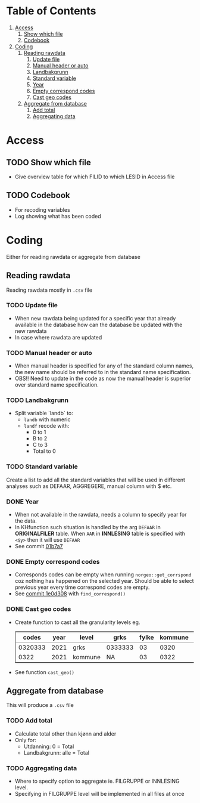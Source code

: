 
# Table of Contents

1.  [Access](#orgfa227cb)
    1.  [Show which file](#org7fff4f5)
    2.  [Codebook](#org12eeb45)
2.  [Coding](#orgf5781d7)
    1.  [Reading rawdata](#org0814ca0)
        1.  [Update file](#org984bc1c)
        2.  [Manual header or auto](#org6b382d0)
        3.  [Landbakgrunn](#orgce8befa)
        4.  [Standard variable](#org0575b06)
        5.  [Year](#org3b77e13)
        6.  [Empty correspond codes](#org94907dc)
        7.  [Cast geo codes](#orgf8a5ed5)
    2.  [Aggregate from database](#org9c26bfc)
        1.  [Add total](#org410b3e5)
        2.  [Aggregating data](#org8ce5944)



<a id="orgfa227cb"></a>

# Access


<a id="org7fff4f5"></a>

## TODO Show which file

-   Give overview table for which FILID to which LESID in Access file


<a id="org12eeb45"></a>

## TODO Codebook

-   For recoding variables
-   Log showing what has been coded


<a id="orgf5781d7"></a>

# Coding

Either for reading rawdata or aggregate from database


<a id="org0814ca0"></a>

## Reading rawdata

Reading rawdata mostly in `.csv` file


<a id="org984bc1c"></a>

### TODO Update file

-   When new rawdata being updated for a specific year that already available in
    the database how can the database be updated with the new rawdata
-   In case where rawdata are updated


<a id="org6b382d0"></a>

### TODO Manual header or auto

-   When manual header is specified for any of the standard column names, the new
    name should be referred to in the standard name specification.
-   OBS!! Need to update in the code as now the manual header is superior over
    standard name specification.


<a id="orgce8befa"></a>

### TODO Landbakgrunn

-   Split variable \`landb\` to:
    -   `landb` with numeric
    -   `landf` recode with:
        -   0 to 1
        -   B to 2
        -   C to 3
        -   Total to 0


<a id="org0575b06"></a>

### TODO Standard variable

Create a list to add all the standard variables that will be used in different
analyses such as DEFAAR, AGGREGERE, manual column with $ etc.


<a id="org3b77e13"></a>

### DONE Year

-   When not available in the rawdata, needs a column to specify year for the
    data.
-   In KHfunction such situation is handled by the arg `DEFAAR` in **ORIGINALFILER**
    table. When `AAR` in  **INNLESING** table is specified with `<$y>` then it will use `DEFAAR`
-   See commit [01b7a7](https://github.com/helseprofil/database/commit/01b7a7aed2cf84690f17e76a12b9678e632a066d)


<a id="org94907dc"></a>

### DONE Empty correspond codes

-   Corresponds codes can be empty when running `norgeo::get_corrspond` coz
    nothing has happened on the selected year. Should be able to select previous
    year every time correspond codes are empty.
-   See [commit 1e0d308](https://github.com/helseprofil/database/commit/1e0d308fa9762b5d5384282ad9ce6d89c2f5e9f4) with `find_correspond()`


<a id="orgf8a5ed5"></a>

### DONE Cast geo codes

-   Create function to cast all the granularity levels eg.
    
    <table border="2" cellspacing="0" cellpadding="6" rules="groups" frame="hsides">
    
    
    <colgroup>
    <col  class="org-right" />
    
    <col  class="org-right" />
    
    <col  class="org-left" />
    
    <col  class="org-left" />
    
    <col  class="org-right" />
    
    <col  class="org-right" />
    
    <col  class="org-left" />
    
    <col  class="org-left" />
    </colgroup>
    <thead>
    <tr>
    <th scope="col" class="org-right">codes</th>
    <th scope="col" class="org-right">year</th>
    <th scope="col" class="org-left">level</th>
    <th scope="col" class="org-left">grks</th>
    <th scope="col" class="org-right">fylke</th>
    <th scope="col" class="org-right">kommune</th>
    <th scope="col" class="org-left">bydel</th>
    <th scope="col" class="org-left">etc</th>
    </tr>
    </thead>
    
    <tbody>
    <tr>
    <td class="org-right">0320333</td>
    <td class="org-right">2021</td>
    <td class="org-left">grks</td>
    <td class="org-left">0333333</td>
    <td class="org-right">03</td>
    <td class="org-right">0320</td>
    <td class="org-left">032141</td>
    <td class="org-left">xx</td>
    </tr>
    
    
    <tr>
    <td class="org-right">0322</td>
    <td class="org-right">2021</td>
    <td class="org-left">kommune</td>
    <td class="org-left">NA</td>
    <td class="org-right">03</td>
    <td class="org-right">0322</td>
    <td class="org-left">NA</td>
    <td class="org-left">xx</td>
    </tr>
    </tbody>
    </table>
-   See function `cast_geo()`


<a id="org9c26bfc"></a>

## Aggregate from database

This will produce a `.csv` file


<a id="org410b3e5"></a>

### TODO Add total

-   Calculate total other than kjønn and alder
-   Only for:
    -   Utdanning: 0 = Total
    -   Landbakgrunn: alle = Total


<a id="org8ce5944"></a>

### TODO Aggregating data

-   Where to specify option to aggregate ie. FILGRUPPE or INNLESING level.
-   Specifying in FILGRUPPE level will be implemented in all files at once

